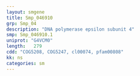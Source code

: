 ```yaml
---
layout: smgene
title: Smp_046910
grp: Smp_04
description: "DNA polymerase epsilon subunit 4"
smp: Smp_046910.1
uniprot: "G4VCM0"
length:   279
cdd: "COG5208, COG5247, cl00074, pfam00808"
kk: ns
categories: sm
---
```

